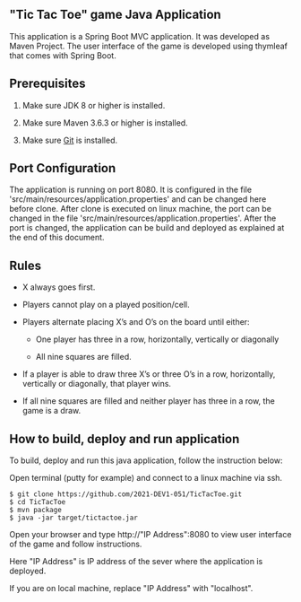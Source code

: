 "Tic Tac Toe" game Java Application
------------------------------------

This application is a Spring Boot MVC application. It was developed as Maven Project. The user interface of the game is developed using thymleaf that comes with Spring Boot.

## Prerequisites

1. Make sure JDK 8 or higher is installed.

2. Make sure Maven 3.6.3 or higher is installed.

3. Make sure [Git](https://git-scm.com) is installed.


## Port Configuration

The application is running on port 8080. It is configured in the file 'src/main/resources/application.properties' and can be changed here before clone.
After clone is executed on linux machine, the port can be changed in the file 'src/main/resources/application.properties'.
After the port is changed, the application can be build and deployed as explained at the end of this document.

## Rules

- X always goes first.

- Players cannot play on a played position/cell.

- Players alternate placing X’s and O’s on the board until either:

    - One player has three in a row, horizontally, vertically or diagonally

    - All nine squares are filled.

- If a player is able to draw three X’s or three O’s in a row, horizontally, vertically or diagonally, that player wins.

- If all nine squares are filled and neither player has three in a row, the game is a draw.


## How to build, deploy and run application

To build, deploy and run this java application, follow the instruction below:

Open terminal (putty for example) and connect to a linux machine via ssh.

```console
$ git clone https://github.com/2021-DEV1-051/TicTacToe.git
$ cd TicTacToe
$ mvn package
$ java -jar target/tictactoe.jar
```

Open your browser and type http://"IP Address":8080 to view user interface of the game and follow instructions.

Here "IP Address" is IP address of the sever where the application is deployed.

If you are on local machine, replace "IP Address" with "localhost".

